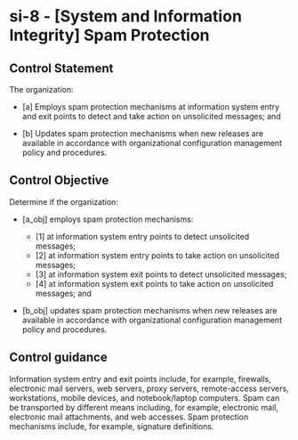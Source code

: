 # si-8 - \[System and Information Integrity\] Spam Protection

## Control Statement

The organization:

- \[a\] Employs spam protection mechanisms at information system entry and exit points to detect and take action on unsolicited messages; and

- \[b\] Updates spam protection mechanisms when new releases are available in accordance with organizational configuration management policy and procedures.

## Control Objective

Determine if the organization:

- \[a_obj\] employs spam protection mechanisms:

  - \[1\] at information system entry points to detect unsolicited messages;
  - \[2\] at information system entry points to take action on unsolicited messages;
  - \[3\] at information system exit points to detect unsolicited messages;
  - \[4\] at information system exit points to take action on unsolicited messages; and

- \[b_obj\] updates spam protection mechanisms when new releases are available in accordance with organizational configuration management policy and procedures.

## Control guidance

Information system entry and exit points include, for example, firewalls, electronic mail servers, web servers, proxy servers, remote-access servers, workstations, mobile devices, and notebook/laptop computers. Spam can be transported by different means including, for example, electronic mail, electronic mail attachments, and web accesses. Spam protection mechanisms include, for example, signature definitions.
